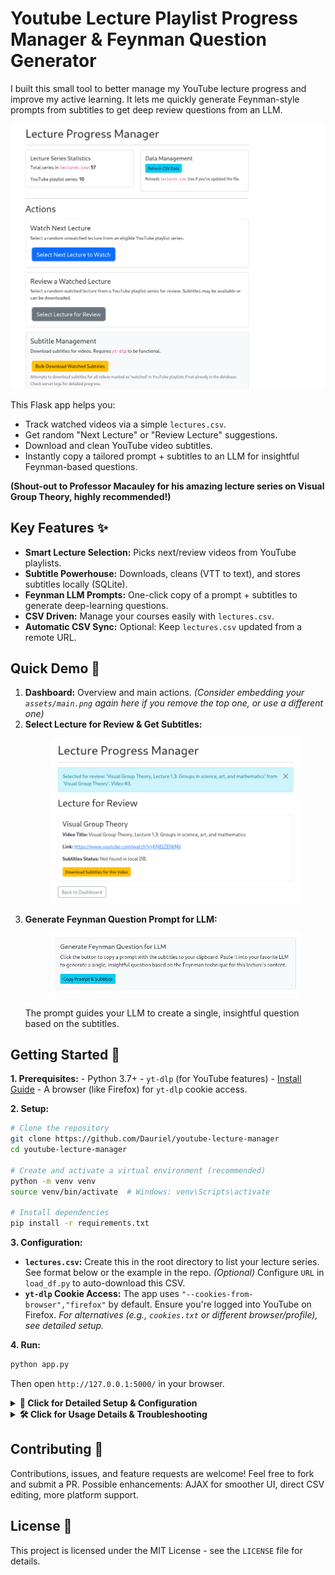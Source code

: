 # Youtube Lecture Playlist Progress Manager & Feynman Question Generator

I built this small tool to better manage my YouTube lecture progress and improve my active learning. It lets me quickly generate Feynman-style prompts from subtitles to get deep review questions from an LLM.


<p align="center">
  <img src="assets/main.png" alt="Main Dashboard View" width="600"/>
</p>

This Flask app helps you:
- Track watched videos via a simple `lectures.csv`.
- Get random "Next Lecture" or "Review Lecture" suggestions.
- Download and clean YouTube video subtitles.
- Instantly copy a tailored prompt + subtitles to an LLM for insightful Feynman-based questions.

**(Shout-out to Professor Macauley for his amazing lecture series on Visual Group Theory, highly recommended!)**

## Key Features ✨

*   **Smart Lecture Selection:** Picks next/review videos from YouTube playlists.
*   **Subtitle Powerhouse:** Downloads, cleans (VTT to text), and stores subtitles locally (SQLite).
*   **Feynman LLM Prompts:** One-click copy of a prompt + subtitles to generate deep-learning questions.
*   **CSV Driven:** Manage your courses easily with `lectures.csv`.
*   **Automatic CSV Sync:** Optional: Keep `lectures.csv` updated from a remote URL.

## Quick Demo 🚀

1.  **Dashboard:** Overview and main actions.
    *(Consider embedding your `assets/main.png` again here if you remove the top one, or use a different one)*
2.  **Select Lecture for Review & Get Subtitles:**
    <p align="center"><img src="assets/review_lecture.png" alt="Lecture Display for Review" width="400"/></p>
3.  **Generate Feynman Question Prompt for LLM:**
    <p align="center"><img src="assets/create_feynman.png" alt="Copying Feynman Prompt to Clipboard" width="400"/></p>
    The prompt guides your LLM to create a single, insightful question based on the subtitles.

## Getting Started 🏁

**1. Prerequisites:**
    - Python 3.7+
    - `yt-dlp` (for YouTube features) - [Install Guide](https://github.com/yt-dlp/yt-dlp#installation)
    - A browser (like Firefox) for `yt-dlp` cookie access.

**2. Setup:**
   ```bash
   # Clone the repository
   git clone https://github.com/Dauriel/youtube-lecture-manager
   cd youtube-lecture-manager

   # Create and activate a virtual environment (recommended)
   python -m venv venv
   source venv/bin/activate  # Windows: venv\Scripts\activate

   # Install dependencies
   pip install -r requirements.txt
   ```

**3. Configuration:**
   - **`lectures.csv`:** Create this in the root directory to list your lecture series. See format below or the example in the repo.
     *(Optional)* Configure `URL` in `load_df.py` to auto-download this CSV.
   - **`yt-dlp` Cookie Access:**
     The app uses `"--cookies-from-browser","firefox"` by default. Ensure you're logged into YouTube on Firefox.
     *For alternatives (e.g., `cookies.txt` or different browser/profile), see detailed setup.*

**4. Run:**
   ```bash
   python app.py
   ```
   Then open `http://127.0.0.1:5000/` in your browser.

<details>
<summary><strong>📄 Click for Detailed Setup & Configuration</strong></summary>

---

### `lectures.csv` Format

Your `lectures.csv` should have at least these columns:
-   `Lecture Series`: Name of the series.
-   `Current`: Number of videos watched.
-   `Total`: Total videos in the series.
-   `Playlist URL`: Full YouTube playlist URL.

Example:
```csv
Lecture Series,Current,Total,Playlist URL
Advanced Quantum Physics,0,35,https://www.youtube.com/playlist?list=PLxxxxxxxxx
```

### `load_df.py` Configuration (Automatic CSV Download)

If you want `lectures.csv` to be downloaded from a URL (e.g., a published Google Sheet):
1.  Open `load_df.py`.
2.  Set the `URL` variable: `URL = "YOUR_DIRECT_CSV_DOWNLOAD_LINK_HERE"`

### `yt-dlp` Cookie Access Details

`yt-dlp` needs YouTube cookies for full access (e.g., private/age-restricted content).
The default is `"--cookies-from-browser","firefox"` in `lecture_manager_core.py`.

-   **Firefox Profile:** If not using the default/most recent Firefox profile, you might need to specify the path: `"--cookies-from-browser", "firefox:/path/to/your/firefox/profile"`.
-   **Using `cookies.txt` (Alternative):**
    1.  Use a browser extension (e.g., "Get cookies.txt LOCALLY") to export YouTube cookies as `cookies.txt` to the project root.
    2.  In `lecture_manager_core.py`, change `"--cookies-from-browser","firefox",` to `"--cookies", "cookies.txt",` in `get_playlist_videos_yt_dlp` and `download_subtitles_yt_dlp`.

### Database
The `lecture_subtitles.db` (SQLite) is created automatically.

---
</details>

<details>
<summary><strong>🛠️ Click for Usage Details & Troubleshooting</strong></summary>

---

### How to Use

-   **Dashboard:** Main navigation.
-   **Refresh CSV Data:** Reloads/re-downloads `lectures.csv`.
-   **Select Next Lecture to Watch:** Get a new unwatched video suggestion.
-   **Select Lecture for Review:** Get a random watched video. Download subtitles if needed.
-   **Copy Prompt & Subtitles:** If subtitles are shown, click to copy the Feynman prompt + text for your LLM.
-   **Bulk Download Watched Subtitles:** Downloads subtitles for all 'watched' videos.

### Customizing the LLM Prompt
The default Feynman prompt is in `templates/lecture_display.html` (in the `<textarea>`). Modify it to change LLM instructions.

### Troubleshooting Common Issues

-   **`yt-dlp` not found/working:**
    -   Ensure `yt-dlp` is installed and in your system's PATH.
    -   Verify `YT_DLP_PATH` in `lecture_manager_core.py`.
-   **Subtitle download failures:**
    -   Check `yt-dlp` cookie setup (Firefox login, profile, or `cookies.txt`).
    -   The video might not have English subtitles.
    -   Update `yt-dlp`: `yt-dlp -U`.
    -   Check Flask console logs for `yt-dlp` errors.
-   **CSV errors:**
    -   Ensure `lectures.csv` exists (or `load_df.py` is set up) and has correct format/columns.

---
</details>

## Contributing 🤝

Contributions, issues, and feature requests are welcome! Feel free to fork and submit a PR.
Possible enhancements: AJAX for smoother UI, direct CSV editing, more platform support.

## License 📜

This project is licensed under the MIT License - see the `LICENSE` file for details.
